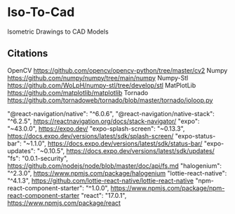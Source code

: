 # Iso-To-Cad
Isometric Drawings to CAD Models


## Citations


OpenCV
https://github.com/opencv/opencv-python/tree/master/cv2
Numpy
https://github.com/numpy/numpy/tree/main/numpy
Numpy-Stl
https://github.com/WoLpH/numpy-stl/tree/develop/stl
MatPlotLib
https://github.com/matplotlib/matplotlib
Tornado
https://github.com/tornadoweb/tornado/blob/master/tornado/ioloop.py


"@react-navigation/native": "^6.0.6",
    "@react-navigation/native-stack": "^6.2.5",
https://reactnavigation.org/docs/stack-navigator/
   "expo": "~43.0.0",
https://expo.dev/
    "expo-splash-screen": "~0.13.3",
https://docs.expo.dev/versions/latest/sdk/splash-screen/
    "expo-status-bar": "~1.1.0",
https://docs.expo.dev/versions/latest/sdk/status-bar/
    "expo-updates": "~0.10.5",
https://docs.expo.dev/versions/latest/sdk/updates/
    "fs": "0.0.1-security",
https://github.com/nodejs/node/blob/master/doc/api/fs.md
    "halogenium": "^2.3.0",
https://www.npmjs.com/package/halogenium
    "lottie-react-native": "^4.1.3",
https://github.com/lottie-react-native/lottie-react-native
    "npm-react-component-starter": "^1.0.0",
https://www.npmjs.com/package/npm-react-component-starter
    "react": "17.0.1",
https://www.npmjs.com/package/react
